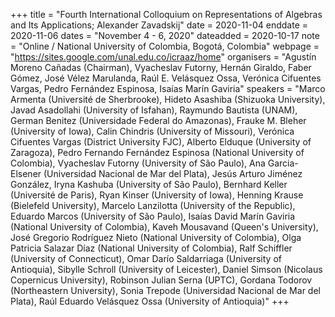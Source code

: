 +++
title = "Fourth International Colloquium on Representations of Algebras and Its Applications; Alexander Zavadskij"
date = 2020-11-04
enddate = 2020-11-06
dates = "November 4 - 6, 2020"
dateadded = 2020-10-17
note = "Online / National University of Colombia, Bogotá, Colombia"
webpage = "https://sites.google.com/unal.edu.co/icraaz/home"
organisers = "Agustín Moreno Cañadas (Chairman), Vyacheslav Futorny, Hernán Giraldo, Faber Gómez, José Vélez Marulanda, Raúl E. Velásquez Ossa, Verónica Cifuentes Vargas, Pedro Fernández Espinosa, Isaías Marín Gaviria"
speakers = "Marco Armenta (Université de Sherbrooke), Hideto Asashiba (Shizuoka University), Javad Asadollahi (University of Isfahan), Raymundo Bautista (UNAM), German Benitez (Universidade Federal do Amazonas), Frauke M. Bleher (University of Iowa), Calin Chindris (University of Missouri), Verónica Cifuentes Vargas (District University FJC), Alberto Elduque (University of Zaragoza), Pedro Fernando Fernández Espinosa (National University of Colombia), Vyacheslav Futorny (University of São Paulo), Ana Garcia-Elsener (Universidad Nacional de Mar del Plata), Jesús Arturo Jiménez González, Iryna Kashuba (University of São Paulo), Bernhard Keller (Université de Paris), Ryan Kinser (University of Iowa), Henning Krause (Bielefeld University), Marcelo Lanzilotta (University of the Republic), Eduardo Marcos (University of São Paulo), Isaías David Marín Gaviria (National University of Colombia), Kaveh Mousavand (Queen's University), José Gregorio Rodríguez Nieto (National University of Colombia), Olga Patricia Salazar Díaz (National University of Colombia), Ralf Schiffler (University of Connecticut), Omar Darío Saldarriaga (University of Antioquia), Sibylle Schroll (University of Leicester), Daniel Simson (Nicolaus Copernicus University), Robinson Julian Serna (UPTC), Gordana Todorov (Northeastern University), Sonia Trepode (Universidad Nacional de Mar del Plata), Raúl Eduardo Velásquez Ossa (University of Antioquia)"
+++
